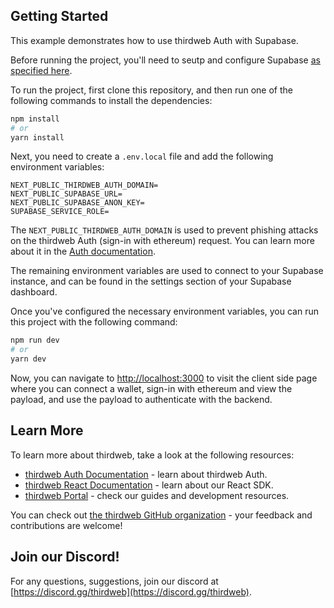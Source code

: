## Getting Started

This example demonstrates how to use thirdweb Auth with Supabase.

Before running the project, you'll need to seutp and configure Supabase [as specified here](https://portal.thirdweb.com/auth/integrations/supabase).

To run the project, first clone this repository, and then run one of the following commands to install the dependencies:

```bash
npm install
# or
yarn install
```

Next, you need to create a `.env.local` file and add the following environment variables:

```
NEXT_PUBLIC_THIRDWEB_AUTH_DOMAIN=
NEXT_PUBLIC_SUPABASE_URL=
NEXT_PUBLIC_SUPABASE_ANON_KEY=
SUPABASE_SERVICE_ROLE=
```

The `NEXT_PUBLIC_THIRDWEB_AUTH_DOMAIN` is used to prevent phishing attacks on the thirdweb Auth (sign-in with ethereum) request. You can learn more about it in the [Auth documentation](https://portal.thirdweb.com/auth/how-auth-works/sign-in-with-wallet#domain).

The remaining environment variables are used to connect to your Supabase instance, and can be found in the settings section of your Supabase dashboard.

Once you've configured the necessary environment variables, you can run this project with the following command:

```bash
npm run dev
# or
yarn dev
```

Now, you can navigate to [http://localhost:3000](http://localhost:3000) to visit the client side page where you can connect a wallet, sign-in with ethereum and view the payload, and use the payload to authenticate with the backend.

## Learn More

To learn more about thirdweb, take a look at the following resources:

- [thirdweb Auth Documentation](https://docs.thirdweb.com/auth) - learn about thirdweb Auth.
- [thirdweb React Documentation](https://docs.thirdweb.com/react) - learn about our React SDK.
- [thirdweb Portal](https://docs.thirdweb.com) - check our guides and development resources.

You can check out [the thirdweb GitHub organization](https://github.com/thirdweb-dev) - your feedback and contributions are welcome!

## Join our Discord!

For any questions, suggestions, join our discord at [https://discord.gg/thirdweb](https://discord.gg/thirdweb).
